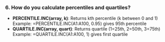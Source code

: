 ### 6. **How do you calculate percentiles and quartiles?**

- **PERCENTILE.INC(array, k)**: Returns kth percentile (k between 0 and 1)
Example: =PERCENTILE.INC(A1:A100, 0.95) gives 95th percentile
- **QUARTILE.INC(array, quart)**: Returns quartile (1=25th, 2=50th, 3=75th)
Example: =QUARTILE.INC(A1:A100, 1) gives first quartile
